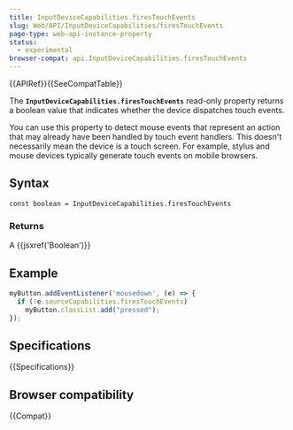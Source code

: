 ```yaml
---
title: InputDeviceCapabilities.firesTouchEvents
slug: Web/API/InputDeviceCapabilities/firesTouchEvents
page-type: web-api-instance-property
status:
  - experimental
browser-compat: api.InputDeviceCapabilities.firesTouchEvents
---
```


{{APIRef}}{{SeeCompatTable}}

The **`InputDeviceCapabilities.firesTouchEvents`** read-only
property returns a boolean value that indicates whether the device dispatches
touch events.

You can use this property to detect mouse events that represent an action that may
already have been handled by touch event handlers. This doesn't necessarily mean the
device is a touch screen. For example, stylus and mouse devices typically generate
touch events on mobile browsers.

## Syntax

```js-nolint
const boolean = InputDeviceCapabilities.firesTouchEvents
```

### Returns

A {{jsxref('Boolean')}}

## Example

```js
myButton.addEventListener('mousedown', (e) => {
  if (!e.sourceCapabilities.firesTouchEvents)
    myButton.classList.add("pressed");
});
```

## Specifications

{{Specifications}}

## Browser compatibility

{{Compat}}
